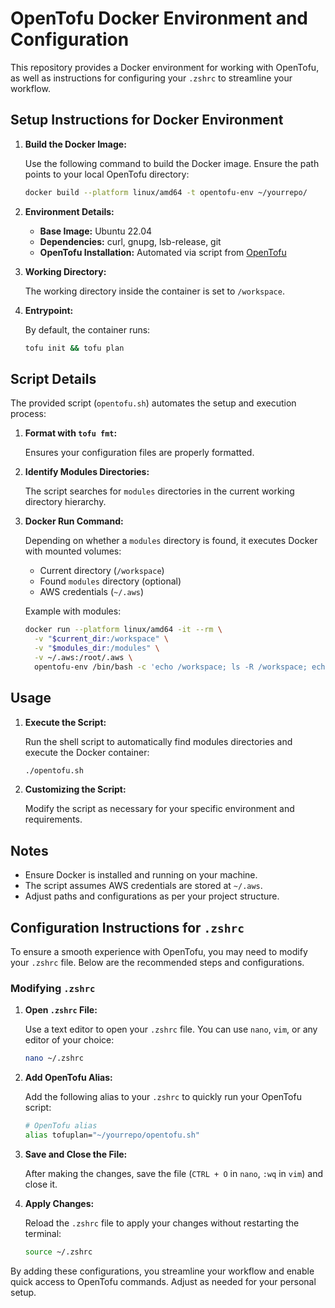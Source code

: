 # OpenTofu Docker Environment and Configuration

This repository provides a Docker environment for working with OpenTofu, as well as instructions for configuring your `.zshrc` to streamline your workflow.

## Setup Instructions for Docker Environment

1. **Build the Docker Image:**

   Use the following command to build the Docker image. Ensure the path points to your local OpenTofu directory:

   ```sh
   docker build --platform linux/amd64 -t opentofu-env ~/yourrepo/
   ```

2. **Environment Details:**

   - **Base Image:** Ubuntu 22.04
   - **Dependencies:** curl, gnupg, lsb-release, git
   - **OpenTofu Installation:** Automated via script from [OpenTofu](https://get.opentofu.org)

3. **Working Directory:**

   The working directory inside the container is set to `/workspace`.

4. **Entrypoint:**

   By default, the container runs:
   ```sh
   tofu init && tofu plan
   ```

## Script Details

The provided script (`opentofu.sh`) automates the setup and execution process:

1. **Format with `tofu fmt`:**

   Ensures your configuration files are properly formatted.

2. **Identify Modules Directories:**

   The script searches for `modules` directories in the current working directory hierarchy.

3. **Docker Run Command:**

   Depending on whether a `modules` directory is found, it executes Docker with mounted volumes:

   - Current directory (`/workspace`)
   - Found `modules` directory (optional)
   - AWS credentials (`~/.aws`)

   Example with modules:
   ```sh
   docker run --platform linux/amd64 -it --rm \
     -v "$current_dir:/workspace" \
     -v "$modules_dir:/modules" \
     -v ~/.aws:/root/.aws \
     opentofu-env /bin/bash -c 'echo /workspace; ls -R /workspace; echo /modules; ls -R /modules; tofu init && tofu plan'
   ```

## Usage

1. **Execute the Script:**

   Run the shell script to automatically find modules directories and execute the Docker container:

   ```sh
   ./opentofu.sh
   ```

2. **Customizing the Script:**

   Modify the script as necessary for your specific environment and requirements.

## Notes

- Ensure Docker is installed and running on your machine.
- The script assumes AWS credentials are stored at `~/.aws`.
- Adjust paths and configurations as per your project structure.

## Configuration Instructions for `.zshrc`

To ensure a smooth experience with OpenTofu, you may need to modify your `.zshrc` file. Below are the recommended steps and configurations.

### Modifying `.zshrc`

1. **Open `.zshrc` File:**

   Use a text editor to open your `.zshrc` file. You can use `nano`, `vim`, or any editor of your choice:

   ```sh
   nano ~/.zshrc
   ```

2. **Add OpenTofu Alias:**

   Add the following alias to your `.zshrc` to quickly run your OpenTofu script:

   ```sh
   # OpenTofu alias
   alias tofuplan="~/yourrepo/opentofu.sh"
   ```
3. **Save and Close the File:**

   After making the changes, save the file (`CTRL + O` in `nano`, `:wq` in `vim`) and close it.

4. **Apply Changes:**

   Reload the `.zshrc` file to apply your changes without restarting the terminal:

   ```sh
   source ~/.zshrc
   ```

By adding these configurations, you streamline your workflow and enable quick access to OpenTofu commands. Adjust as needed for your personal setup.
